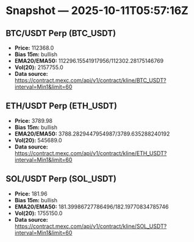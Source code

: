 # Snapshot — 2025-10-11T05:57:16Z

## BTC/USDT Perp (BTC_USDT)
- **Price:** 112368.0
- **Bias 15m:** bullish
- **EMA20/EMA50:** 112296.15541917956/112302.28175146769
- **Vol(20):** 2157755.0
- **Data source:** https://contract.mexc.com/api/v1/contract/kline/BTC_USDT?interval=Min1&limit=60

## ETH/USDT Perp (ETH_USDT)
- **Price:** 3789.98
- **Bias 15m:** bullish
- **EMA20/EMA50:** 3788.2829447954987/3789.635288240192
- **Vol(20):** 545689.0
- **Data source:** https://contract.mexc.com/api/v1/contract/kline/ETH_USDT?interval=Min1&limit=60

## SOL/USDT Perp (SOL_USDT)
- **Price:** 181.96
- **Bias 15m:** bullish
- **EMA20/EMA50:** 181.39986727786496/182.19770834785746
- **Vol(20):** 1755150.0
- **Data source:** https://contract.mexc.com/api/v1/contract/kline/SOL_USDT?interval=Min1&limit=60
